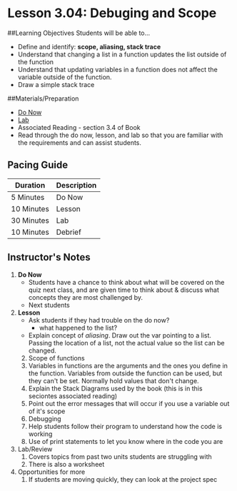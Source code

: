 # Lesson 3.04: Debuging and Scope

##Learning Objectives
Students will be able to... 
* Define and identify: **scope, aliasing, stack trace**
* Understand that changing a list in a function updates the list outside of the function
* Understand that updating variables in a function does not affect the variable outside of the function. 
* Draw a simple stack trace

##Materials/Preparation
* [Do Now]
* [Lab]
* Associated Reading - section 3.4 of Book
* Read through the do now, lesson, and lab so that you are familiar with the requirements and can assist students.

## Pacing Guide
| **Duration**   | **Description** |
| ---------- | ----------- |
| 5 Minutes  | Do Now      |
| 10 Minutes | Lesson      |
| 30 Minutes | Lab         |
| 10 Minutes | Debrief  |

## Instructor's Notes
1. **Do Now**
    * Students have a chance to think about what will be covered on the quiz next class, and are given time to think about & discuss what concepts they are most challenged by.
    * Next students 
2. **Lesson**
    * Ask students if they had trouble on the do now? 
        * what happened to the list? 
    * Explain concept of *aliasing*. Draw out the var pointing to a list. Passing the location of a list, not the actual value so the list can be changed. 
   2. Scope of functions
   	1. Variables in functions are the arguments and the ones you define in the function. Variables from outside the function can be used, but they can't be set. Normally hold values that don't change. 
   	2. Explain the Stack Diagrams used by the book (this is in this seciontes associated reading)
   	3. Point out the error messages that will occur if you use a variable out of it's scope
   3. Debugging
   	1. Help students follow their program to understand how the code is working
   	2. Use of print statements to let you know where in the code you are
3. Lab/Review
    1. Covers topics from past two units students are struggling with 
    2. There is also a worksheet  
4. Opportunities for more
    1. If students are moving quickly, they can look at the project spec

[Do Now]:do_now.md
[Lab]:lab.md